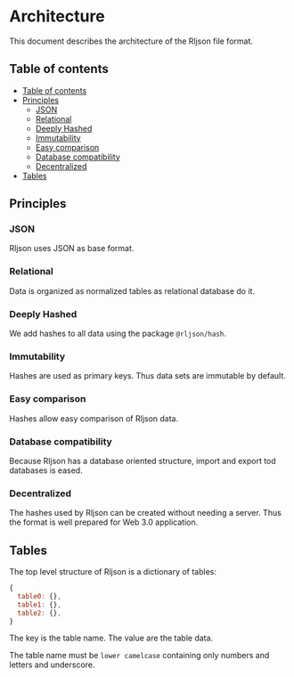 # Architecture

This document describes the architecture of the Rljson file format.

## Table of contents

- [Table of contents](#table-of-contents)
- [Principles](#principles)
  - [JSON](#json)
  - [Relational](#relational)
  - [Deeply Hashed](#deeply-hashed)
  - [Immutability](#immutability)
  - [Easy comparison](#easy-comparison)
  - [Database compatibility](#database-compatibility)
  - [Decentralized](#decentralized)
- [Tables](#tables)

## Principles

### JSON

Rljson uses JSON as base format.

### Relational

Data is organized as normalized tables as relational database do it.

### Deeply Hashed

We add hashes to all data using the package `@rljson/hash`.

### Immutability

Hashes are used as primary keys. Thus data sets are immutable by default.

### Easy comparison

Hashes allow easy comparison of Rljson data.

### Database compatibility

Because Rljson has a database oriented structure, import and export tod
databases is eased.

### Decentralized

The hashes used by Rljson can be created without needing a server.
Thus the format is well prepared for Web 3.0 application.

## Tables

The top level structure of Rljson is a dictionary of tables:

```js
{
  table0: {},
  table1: {},
  table2: {},
}
```

The key is the table name. The value are the table data.

The table name must be `lower camelcase` containing only numbers and letters and
underscore.
